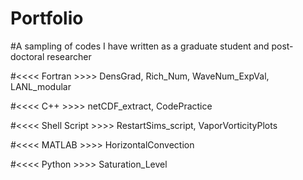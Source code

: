 # Portfolio
#A sampling of codes I have written as a graduate student and post-doctoral researcher

#<<<< Fortran >>>> DensGrad, Rich_Num, WaveNum_ExpVal, LANL_modular

#<<<< C++ >>>> netCDF_extract, CodePractice

#<<<< Shell Script >>>> RestartSims_script, VaporVorticityPlots

#<<<< MATLAB >>>> HorizontalConvection

#<<<< Python >>>> Saturation_Level
